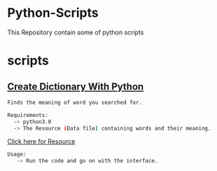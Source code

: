 # Python-Scripts

This Repository contain some of python scripts

# scripts

 
## <a href=my_scripts/dictionary.py>Create Dictionary With Python</a>
 
 ``` Bash
 Finds the meaning of word you searched for.
 
 Requirements:
   -> python3.0  
   -> The Resource (Data file) containing words and their meaning.
   ```
   <a href=my_scripts/data.json>Click here for Resource</a>
 
 ``` Bash
 Usage:
    -> Run the code and go on with the interface.
    
 ```
   
 
  
 
